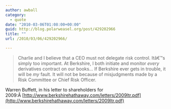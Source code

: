 ```yaml
---
author: awball
category:
  - quote
date: "2010-03-06T01:08:00+00:00"
guid: http://blog.polarweasel.org/post/429202966
title: ""
url: /2010/03/06/429202966/

---
```

> Charlie and I believe that a CEO must not delegate risk control. Itâ€™s simply too important. At Berkshire, I both initiate and monitor _every_ derivatives contract on our books… If Berkshire ever gets in trouble, it will be _my_ fault. It will not be because of misjudgments made by a Risk Committee or Chief Risk Officer.

 Warren Buffett, in his letter to shareholders for 2009:Â [http://www.berkshirehathaway.com/letters/2009ltr.pdf](http://www.berkshirehathaway.com/letters/2009ltr.pdf)
